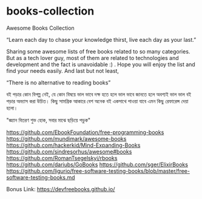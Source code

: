 # books-collection

Awesome Books Collection

 

“Learn each day to chase your knowledge thirst, live each day as your last.”

 

Sharing some awesome lists of free books related to so many categories. But as a tech lover guy, most of them are related to technologies and development and the fact is unavoidable :) . Hope you will enjoy the list and find your needs easily. And last but not least,

 

“There is no alternative to reading books”

 

বই পড়ার কোন বিপল্প নেই, যে কোন বিষয়ে ভাল ভাবে দক্ষ হতে হলে ভাল ভাবে জানতে হলে অবশ্যই ভাল ভাল বই পড়ার অভ্যাস করা উচিত। কিছু সামগ্রিক আকারে বেশ অনেক বই একসাথে পাওয়া যাবে এমন কিছু রেফারেন্স দেয়া হলো। 

 

"জ্ঞ্যান বিতরণ শুভ হোক, সবার মাঝে ছড়িয়ে পড়ুক"

https://github.com/EbookFoundation/free-programming-books
https://github.com/mundimark/awesome-books
https://github.com/hackerkid/Mind-Expanding-Books
https://github.com/sindresorhus/awesome#books
https://github.com/RomanTsegelskyi/rbooks
https://github.com/dariubs/GoBooks
https://github.com/sger/ElixirBooks
https://github.com/ligurio/free-software-testing-books/blob/master/free-software-testing-books.md

 


 Bonus Link: 
 https://devfreebooks.github.io/
